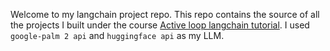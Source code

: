 Welcome to my langchain project repo. This repo contains the source of all the projects I built under the course [Active loop langchain tutorial](https://learn.activeloop.ai/courses/langchain). I used `google-palm 2 api` and `huggingface api` as my LLM. 
